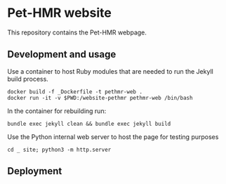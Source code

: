 # Pet-HMR website

This repository contains the Pet-HMR webpage.

## Development and usage

Use a container to host Ruby modules that are needed to run the Jekyll build process.

```
docker build -f _Dockerfile -t pethmr-web .
docker run -it -v $PWD:/website-pethmr pethmr-web /bin/bash
```

In the container for rebuilding run:
```
bundle exec jekyll clean && bundle exec jekyll build
```

Use the Python internal web server to host the page for testing purposes

```
cd _ site; python3 -m http.server
```

## Deployment
